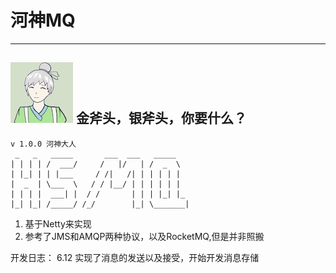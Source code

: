 # 河神MQ
---
![a](zg/hs.jpeg) 金斧头，银斧头，你要什么？
---
```
v 1.0.0 河神大人
 _   _   _____       ___  ___   _____    
| | | | /  ___/     /   |/   | /  _  \   
| |_| | | |___     / /|   /| | | | | |   
|  _  | \___  \   / / |__/ | | | | | |   
| | | |  ___| |  / /       | | | |_| |_  
|_| |_| /_____/ /_/        |_| \_______|  
```
1. 基于Netty来实现
2. 参考了JMS和AMQP两种协议，以及RocketMQ,但是并非照搬


开发日志：
6.12 实现了消息的发送以及接受，开始开发消息存储
